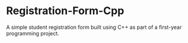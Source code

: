 # Registration-Form-Cpp
A simple student registration form built using C++ as part of a first-year programming project.
